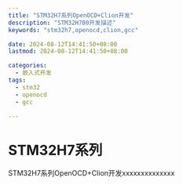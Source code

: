 ```yaml
---
title: "STM32H7系列OpenOCD+Clion开发"
description: "STM32H7B0开发描述"
keywords: "stm32h7,openocd,clion,gcc"

date: 2024-08-12T14:41:50+08:00
lastmod: 2024-08-12T14:41:50+08:00

categories:
  - 嵌入式开发
tags:
  - stm32
  - openocd
  - gcc

---
```

# STM32H7系列
STM32H7系列OpenOCD+Clion开发xxxxxxxxxxxxxx